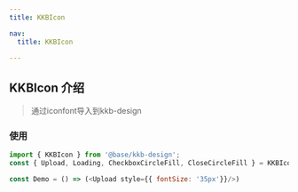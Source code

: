 ```yaml
---
title: KKBIcon

nav:
  title: KKBIcon

---
```


## KKBIcon 介绍
> 通过iconfont导入到kkb-design

<code src='./demo/index' title='' desc=''></code>

### 使用

```js
import { KKBIcon } from '@base/kkb-design';
const { Upload, Loading, CheckboxCircleFill, CloseCircleFill } = KKBIcon

const Demo = () => (<Upload style={{ fontSize: '35px'}}/>)
```

